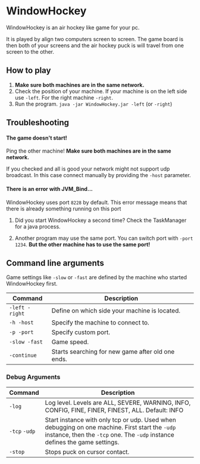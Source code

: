 WindowHockey
============

WindowHockey is an air hockey like game for your pc.

It is played by align two computers screen to screen. The game board is then both of your screens and the air hockey puck is will travel from one screen to the other.

How to play
-----------

1. **Make sure both machines are in the same network.**
2. Check the position of your machine. If your machine is on the left side use ```-left```. For the right machine ```-right```.
3. Run the program. ```java -jar WindowHockey.jar -left``` (or ```-right```)

Troubleshooting
---------------

#### The game doesn't start!
Ping the other machine! **Make sure both machines are in the same network.**

If you checked and all is good your network might not support udp broadcast. In this case connect manually by providing the ```-host``` parameter.

#### There is an error with **JVM_Bind**...
WindowHockey uses port ```8228``` by default. This error message means that there is already something running on this port

1. Did you start WindowHockey a second time? Check the TaskManager for a java process.

2. Another program may use the same port. You can switch port with ```-port 1234```. **But the other machine has to use the same port!**

Command line arguments
----------------------

Game settings like ```-slow``` or ```-fast``` are defined by the machine who started WindowHockey first.

| Command | Description |
| --- | --- |
|```-left -right```|Define on which side your machine is located.|
|```-h -host```|Specify the machine to connect to.|
|```-p -port```|Specify custom port.|
|```-slow -fast```|Game speed.|
|```-continue```|Starts searching for new game after old one ends.|

### Debug Arguments
| Command | Description |
| --- | --- |
|```-log```| Log level. Levels are ALL, SEVERE, WARNING, INFO, CONFIG, FINE, FINER, FINEST, ALL. Default: INFO |
|```-tcp``` ```-udp```| Start instance with only tcp or udp. Used when debugging on one machine. First start the ```-udp``` instance, then the ```-tcp``` one. The ```-udp``` instance defines the game settings. |
|```-stop```| Stops puck on cursor contact. |
